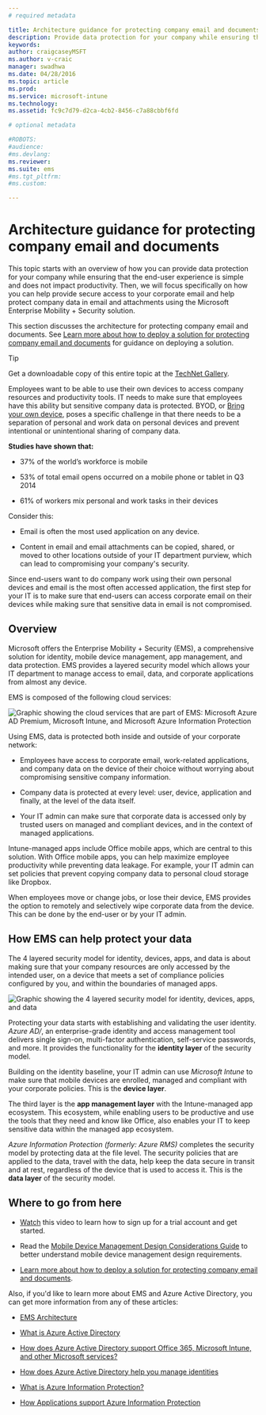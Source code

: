 ```yaml
---
# required metadata

title: Architecture guidance for protecting company email and documents
description: Provide data protection for your company while ensuring that the end-user experience is simple and does not impact productivity.
keywords:
author: craigcaseyMSFT
ms.author: v-craic
manager: swadhwa
ms.date: 04/28/2016
ms.topic: article
ms.prod:
ms.service: microsoft-intune
ms.technology:
ms.assetid: fc9c7d79-d2ca-4cb2-8456-c7a88cbbf6fd

# optional metadata

#ROBOTS:
#audience:
#ms.devlang:
ms.reviewer:
ms.suite: ems
#ms.tgt_pltfrm:
#ms.custom:

---
```


# Architecture guidance for protecting company email and documents
This topic starts with an overview of how you can provide data protection for your company while ensuring that the end-user experience is simple and does not impact productivity. Then, we will focus specifically on how you can help provide secure access to your corporate email and help protect company data in email and attachments using the Microsoft Enterprise Mobility + Security solution.

This section discusses the architecture for protecting company email and documents. See [Learn more about how to deploy a solution for protecting company email and documents](learn-how-to-deploy-a-solution-for-protecting-company-email-and-documents.md) for guidance on deploying a solution.

> [!TIP]
> Get a downloadable copy of this entire topic  at the [TechNet Gallery](https://gallery.technet.microsoft.com/Managing-Access-and-Help-b7a05d0d/file/140056/1/Managing%20Access%20and%20Help%20Protect%20Corporate%20Email%20Data%20on%20Mobile%20Devices.pdf).

Employees want to be able to use their own devices to access company resources and productivity tools. IT needs to make sure that employees have this ability but sensitive company data is protected. BYOD, or [Bring your own device](byod-design-considerations-guide.md), poses a specific challenge in that there needs to be a separation of personal and work data on personal devices and prevent intentional or unintentional sharing of company data.

**Studies have shown that:**

-   37% of the world’s workforce is mobile

-   53% of total email opens occurred on a mobile phone or tablet in Q3 2014

-   61% of workers mix personal and work tasks in their devices

Consider this:

-   Email is often the most used application on any device.

-   Content in email and email attachments can be copied, shared, or moved to other locations outside of your IT department purview, which can lead to compromising your company's security.

Since end-users want to do company work using their own personal devices and email is the most often accessed application, the first step for your IT is to make sure that end-users can access corporate email on their devices while making sure that sensitive data in email is not compromised.

## Overview
Microsoft offers the Enterprise Mobility + Security (EMS), a comprehensive solution for identity, mobile device management, app management, and data protection. EMS provides a layered security model which allows your IT department to manage access to email, data, and corporate applications from almost any device.

EMS is composed of the following cloud services:

![Graphic showing the cloud services that are part of EMS: Microsoft Azure AD Premium, Microsoft Intune, and Microsoft Azure Information Protection](./media/ProtectEmail/Enterprise-Mobility-Suite.png)

Using EMS, data is protected both inside and outside of your corporate network:

-   Employees have access to corporate email, work-related applications, and company data on the device of their choice without worrying about compromising sensitive company information.

-   Company data is protected at every level: user, device, application and finally, at the level of the data itself.

-   Your IT admin can make sure that corporate data is accessed only by trusted users on managed and compliant devices, and in the context of managed applications.

Intune-managed apps include Office mobile apps, which are central to this solution. With Office mobile apps, you can help maximize employee productivity while preventing data leakage. For example, your IT admin can set policies that prevent copying company data to personal cloud storage like Dropbox.

When employees move or change jobs, or lose their device, EMS provides the option to remotely and selectively wipe corporate data from the device. This can be done by the end-user or by your IT admin.

## How EMS can help protect your data
The 4 layered security model for identity, devices, apps, and data is about making sure that your company resources are only accessed by the intended user, on a device that meets a set of compliance policies configured by you, and within the boundaries of managed apps.

![Graphic showing the 4 layered security model for identity, devices, apps, and data](./media/ProtectEmail/Protecting_your_data.png)

Protecting your data starts with establishing and validating the user identity. *Azure AD/*, an enterprise-grade identity and access management tool delivers single sign-on, multi-factor authentication, self-service passwords, and more. It provides the functionality for the **identity layer** of the security model.

Building on the identity baseline, your IT admin can use *Microsoft Intune* to make sure that mobile devices are enrolled, managed and compliant with your corporate policies. This is the  **device layer**.

The third layer is the  **app management layer** with the Intune-managed app ecosystem. This ecosystem, while enabling users to be productive and use the tools that they need and know like Office, also enables your IT to keep sensitive data within the managed app ecosystem.

*Azure Information Protection (formerly: Azure RMS)* completes the security model by protecting data at the file level. The security policies that are applied to the data, travel with the data, help keep the data secure in transit and at rest, regardless of the device that is used to access it. This is the  **data layer** of the security model.

## Where to go from here
- [Watch](https://www.youtube.com/watch?v=ltcZvm4VOFU) this video to learn how to sign up for a trial account and get started.

- Read the [Mobile Device Management Design Considerations Guide](mdm-design-considerations-guide.md) to better understand mobile device management design requirements.

- [Learn more about how to deploy a solution for protecting company email and documents](learn-how-to-deploy-a-solution-for-protecting-company-email-and-documents.md).

Also, if you'd like to learn more about EMS and Azure Active Directory, you can get more information from any of these articles:
- [EMS Architecture](https://azure.microsoft.com/documentation/infographics/enterprise-mobility/)

- [What is Azure Active Directory](/active-directory/active-directory-whatis)

- [How does Azure Active Directory support Office 365, Microsoft Intune, and other Microsoft services?](/active-directory/active-directory-administer#what-is-an-azure-ad-tenant)

- [How does Azure Active Directory help you manage identities](/active-directory/active-directory-administer)

- [What is Azure Information Protection?](/information-protection/understand-explore/what-is-azure-rms)

- [How Applications support Azure Information Protection](/information-protection/understand-explore/applications-support)
